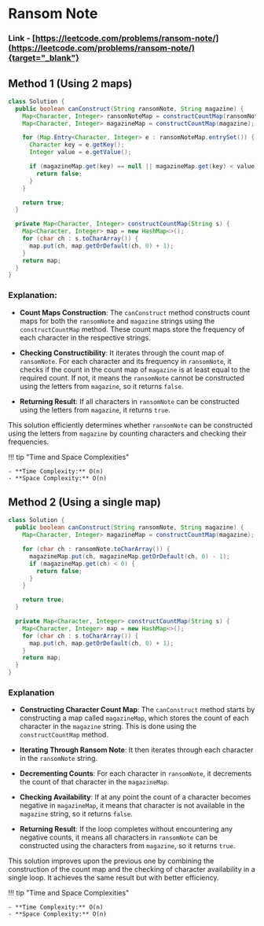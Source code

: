 # Ransom Note

### Link - [https://leetcode.com/problems/ransom-note/](https://leetcode.com/problems/ransom-note/){target="_blank"}

## Method 1 (Using 2 maps)

```java
class Solution {
  public boolean canConstruct(String ransomNote, String magazine) {
    Map<Character, Integer> ransomNoteMap = constructCountMap(ransomNote);
    Map<Character, Integer> magazineMap = constructCountMap(magazine);

    for (Map.Entry<Character, Integer> e : ransomNoteMap.entrySet()) {
      Character key = e.getKey();
      Integer value = e.getValue();

      if (magazineMap.get(key) == null || magazineMap.get(key) < value) {
        return false;
      }
    }

    return true;
  }

  private Map<Character, Integer> constructCountMap(String s) {
    Map<Character, Integer> map = new HashMap<>();
    for (char ch : s.toCharArray()) {
      map.put(ch, map.getOrDefault(ch, 0) + 1);
    }
    return map;
  }
}
```

### Explanation:

*   **Count Maps Construction**: The `canConstruct` method constructs count maps for both the `ransomNote` and `magazine` strings using the `constructCountMap` method. These count maps store the frequency of each character in the respective strings.

*   **Checking Constructibility**: It iterates through the count map of `ransomNote`. For each character and its frequency in `ransomNote`, it checks if the count in the count map of `magazine` is at least equal to the required count. If not, it means the `ransomNote` cannot be constructed using the letters from `magazine`, so it returns `false`.

*   **Returning Result**: If all characters in `ransomNote` can be constructed using the letters from `magazine`, it returns `true`.


This solution efficiently determines whether `ransomNote` can be constructed using the letters from `magazine` by counting characters and checking their frequencies.

!!! tip "Time and Space Complexities"

    - **Time Complexity:** O(n)
    - **Space Complexity:** O(n)

## Method 2 (Using a single map)

```java
class Solution {
  public boolean canConstruct(String ransomNote, String magazine) {
    Map<Character, Integer> magazineMap = constructCountMap(magazine);

    for (char ch : ransomNote.toCharArray()) {
      magazineMap.put(ch, magazineMap.getOrDefault(ch, 0) - 1);
      if (magazineMap.get(ch) < 0) {
        return false;
      }
    }

    return true;
  }

  private Map<Character, Integer> constructCountMap(String s) {
    Map<Character, Integer> map = new HashMap<>();
    for (char ch : s.toCharArray()) {
      map.put(ch, map.getOrDefault(ch, 0) + 1);
    }
    return map;
  }
}
```

### Explanation

*   **Constructing Character Count Map**: The `canConstruct` method starts by constructing a map called `magazineMap`, which stores the count of each character in the `magazine` string. This is done using the `constructCountMap` method.

*   **Iterating Through Ransom Note**: It then iterates through each character in the `ransomNote` string.

*   **Decrementing Counts**: For each character in `ransomNote`, it decrements the count of that character in the `magazineMap`.

*   **Checking Availability**: If at any point the count of a character becomes negative in `magazineMap`, it means that character is not available in the `magazine` string, so it returns `false`.

*   **Returning Result**: If the loop completes without encountering any negative counts, it means all characters in `ransomNote` can be constructed using the characters from `magazine`, so it returns `true`.


This solution improves upon the previous one by combining the construction of the count map and the checking of character availability in a single loop. It achieves the same result but with better efficiency.

!!! tip "Time and Space Complexities"

    - **Time Complexity:** O(n)
    - **Space Complexity:** O(n)
